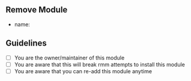 ## Remove Module

- name:

## Guidelines

- [ ] You are the owner/maintainer of this module
- [ ] You are aware that this will break rmm attempts to install this module
- [ ] You are aware that you can re-add this module anytime
